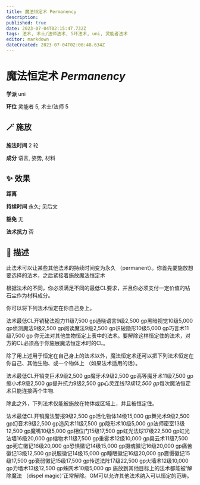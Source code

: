 ```yaml
---
title: 魔法恒定术 Permanency
description: 
published: true
date: 2023-07-04T02:15:47.732Z
tags: 法术, 术士/法师法术, 5环法术, uni, 灵能者法术
editor: markdown
dateCreated: 2023-07-04T02:00:48.634Z
---
```


# **魔法恒定术** *Permanency*

**学派** uni 

**环位** 灵能者 5, 术士/法师 5

## 🪄 施放

**施法时间** 2 轮

**成分** 语言, 姿势, 材料

## ✨ 效果  

**距离**   

**持续时间** 永久; 见后文 

**豁免** 无

**法术抗力** 否

## 📖 描述

此法术可以让某些其他法术的持续时间变为永久 （permanent）。你首先要施放想要选择的法术，之后紧接着施放魔法恒定术

根据法术的不同，你必须满足不同的最低CL要求，并且你必须支付一定价值的钻石尘作为材料成分。

你可以将下列法术恒定在你自己身上。

 法术最低CL开销秘法视力11级7,500 gp通晓语言9级2,500 gp黑暗视觉10级5,000 gp侦测魔法9级2,500 gp阅读魔法9级2,500 gp识破隐形10级5,000 gp巧言术11级7,500 gp  你无法对其他生物恒定上表中的法术。要解除这样恒定住的法术，对方的CL必须高于你施展魔法恒定术时的CL。

除了用上述用于恒定在自己身上的法术以外，魔法恒定术还可以把下列法术恒定在你自己、其他生物、或一个物体上 （如果法术适用的话）。

 法术最低CL开销变巨术9级2,500 gp魔牙术9级2,500 gp高等魔牙术11级7,500 gp缩小术9级2,500 gp提升抗力9级2,500 gp心灵连线*13级12,500 gp*每次魔法恒定术只能连接两个生物. 

除此之外，下列法术仅能被施放在物体或区域上，并且被恒定住。

 法术最低CL开销魔法警报9级2,500 gp活化物体14级15,000 gp舞光术9级2,500 gp幻音术9级2,500 gp造风术11级7,500 gp隐形术10级5,000 gp法师密室13级12,500 gp魔嘴10级5,000 gp相位门15级17,500 gp虹光法球17级22,500 gp虹光法墙16级20,000 gp缩物术11级7,500 gp重雾术12级10,000 gp臭云术11级7,500 gp死亡徽记16级20,000 gp恐惧徽记14级15,000 gp摄魂徽记16级20,000 gp痛苦徽记13级12,500 gp说服徽记14级15,000 gp睡眠徽记16级20,000 gp震慑徽记15级17,500 gp衰弱徽记15级17,500 gp传送法阵17级22,500 gp火墙术12级10,000 gp力墙术13级12,500 gp蛛网术10级5,000 gp  施放到其他目标上的法术都能被‘解除魔法 （dispel magic）’正常解除。GM可以允许其他法术纳入可以恒定的范畴。
    